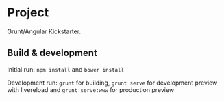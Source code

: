 # Project

Grunt/Angular Kickstarter.

## Build & development

Initial run: `npm install` and `bower install`

Development run: `grunt` for building, `grunt serve` for development preview with livereload and `grunt serve:www` for production preview



